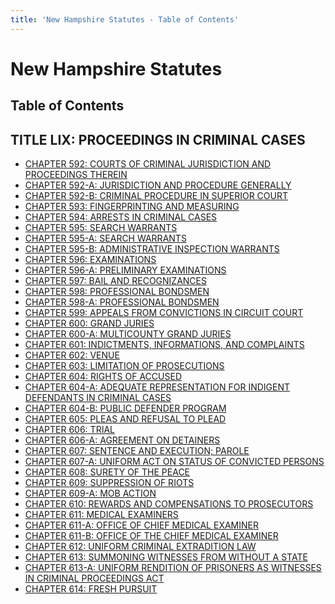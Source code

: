 ```yaml
---
title: 'New Hampshire Statutes - Table of Contents'
---
```


New Hampshire Statutes
======================

Table of Contents
-----------------

TITLE LIX: PROCEEDINGS IN CRIMINAL CASES
----------------------------------------

-   [CHAPTER 592: COURTS OF CRIMINAL JURISDICTION AND PROCEEDINGS
    THEREIN](592.html)
-   [CHAPTER 592-A: JURISDICTION AND PROCEDURE GENERALLY](592-A.html)
-   [CHAPTER 592-B: CRIMINAL PROCEDURE IN SUPERIOR COURT](592-B.html)
-   [CHAPTER 593: FINGERPRINTING AND MEASURING](593.html)
-   [CHAPTER 594: ARRESTS IN CRIMINAL CASES](594.html)
-   [CHAPTER 595: SEARCH WARRANTS](595.html)
-   [CHAPTER 595-A: SEARCH WARRANTS](595-A.html)
-   [CHAPTER 595-B: ADMINISTRATIVE INSPECTION WARRANTS](595-B.html)
-   [CHAPTER 596: EXAMINATIONS](596.html)
-   [CHAPTER 596-A: PRELIMINARY EXAMINATIONS](596-A.html)
-   [CHAPTER 597: BAIL AND RECOGNIZANCES](597.html)
-   [CHAPTER 598: PROFESSIONAL BONDSMEN](598.html)
-   [CHAPTER 598-A: PROFESSIONAL BONDSMEN](598-A.html)
-   [CHAPTER 599: APPEALS FROM CONVICTIONS IN CIRCUIT COURT](599.html)
-   [CHAPTER 600: GRAND JURIES](600.html)
-   [CHAPTER 600-A: MULTICOUNTY GRAND JURIES](600-A.html)
-   [CHAPTER 601: INDICTMENTS, INFORMATIONS, AND COMPLAINTS](601.html)
-   [CHAPTER 602: VENUE](602.html)
-   [CHAPTER 603: LIMITATION OF PROSECUTIONS](603.html)
-   [CHAPTER 604: RIGHTS OF ACCUSED](604.html)
-   [CHAPTER 604-A: ADEQUATE REPRESENTATION FOR INDIGENT DEFENDANTS IN
    CRIMINAL CASES](604-A.html)
-   [CHAPTER 604-B: PUBLIC DEFENDER PROGRAM](604-B.html)
-   [CHAPTER 605: PLEAS AND REFUSAL TO PLEAD](605.html)
-   [CHAPTER 606: TRIAL](606.html)
-   [CHAPTER 606-A: AGREEMENT ON DETAINERS](606-A.html)
-   [CHAPTER 607: SENTENCE AND EXECUTION; PAROLE](607.html)
-   [CHAPTER 607-A: UNIFORM ACT ON STATUS OF CONVICTED
    PERSONS](607-A.html)
-   [CHAPTER 608: SURETY OF THE PEACE](608.html)
-   [CHAPTER 609: SUPPRESSION OF RIOTS](609.html)
-   [CHAPTER 609-A: MOB ACTION](609-A.html)
-   [CHAPTER 610: REWARDS AND COMPENSATIONS TO PROSECUTORS](610.html)
-   [CHAPTER 611: MEDICAL EXAMINERS](611.html)
-   [CHAPTER 611-A: OFFICE OF CHIEF MEDICAL EXAMINER](611-A.html)
-   [CHAPTER 611-B: OFFICE OF THE CHIEF MEDICAL EXAMINER](611-B.html)
-   [CHAPTER 612: UNIFORM CRIMINAL EXTRADITION LAW](612.html)
-   [CHAPTER 613: SUMMONING WITNESSES FROM WITHOUT A STATE](613.html)
-   [CHAPTER 613-A: UNIFORM RENDITION OF PRISONERS AS WITNESSES IN
    CRIMINAL PROCEEDINGS ACT](613-A.html)
-   [CHAPTER 614: FRESH PURSUIT](614.html)
